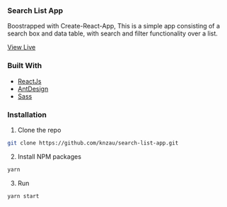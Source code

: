 ### Search List App

Boostrapped with Create-React-App, This is a simple app consisting of a search box and data table, with search and filter functionality over a list.

[View Live](https://search-list-app.vercel.app/)

### Built With

-   [ReactJs](https://reactjs.org/)
-   [AntDesign](https://ant.design/)
-   [Sass](https://sass-lang.com/)

<!-- GETTING STARTED -->

### Installation

1. Clone the repo

```sh
git clone https://github.com/knzau/search-list-app.git
```

2. Install NPM packages

```sh
yarn
```

3. Run

```sh
yarn start
```
